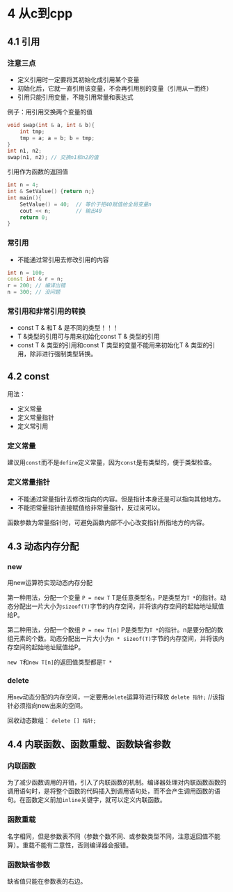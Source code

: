 # 4 从c到cpp

## 4.1 引用

### 注意三点

- 定义引用时一定要将其初始化成引用某个变量
- 初始化后，它就一直引用该变量，不会再引用别的变量（引用从一而终）
- 引用只能引用变量，不能引用常量和表达式

例子：用引用交换两个变量的值

```cpp
void swap(int & a, int & b){
    int tmp;
    tmp = a; a = b; b = tmp;
}
int n1, n2;
swap(n1, n2); // 交换n1和n2的值
```

引用作为函数的返回值

```cpp
int n = 4;
int & SetValue() {return n;}
int main(){
    SetValue() = 40;  // 等价于把40赋值给全局变量n
    cout << n;        // 输出40
    return 0;
}
```

### 常引用

- 不能通过常引用去修改引用的内容

```cpp
int n = 100;
const int & r = n;
r = 200; // 编译出错
n = 300; // 没问题
```

### 常引用和非常引用的转换

- const T & 和T & 是不同的类型！！！
- T &类型的引用可与用来初始化const T & 类型的引用
- const T & 类型的引用和const T 类型的变量不能用来初始化T & 类型的引用，除非进行强制类型转换。

## 4.2 const

用法：

- 定义常量
- 定义常量指针
- 定义常引用

### 定义常量

建议用`const`而不是`define`定义常量，因为`const`是有类型的，便于类型检查。

### 定义常量指针

- 不能通过常量指针去修改指向的内容。但是指针本身还是可以指向其他地方。
- 不能把常量指针直接赋值给非常量指针，反过来可以。

函数参数为常量指针时，可避免函数内部不小心改变指针所指地方的内容。

## 4.3 动态内存分配

### new

用new运算符实现动态内存分配

第一种用法，分配一个变量
`P = new T`
T是任意类型名，P是类型为`T *`的指针。动态分配出一片大小为`sizeof(T)`字节的内存空间，并将该内存空间的起始地址赋值给P。

第二种用法，分配一个数组
`P = new T[n]`
P是类型为`T *`的指针。n是要分配的数组元素的个数。动态分配出一片大小为`n * sizeof(T)`字节的内存空间，并将该内存空间的起始地址赋值给P。

`new T`和`new T[n]`的返回值类型都是`T *`

### delete

用`new`动态分配的内存空间，一定要用`delete`运算符进行释放
`delete 指针;`  //该指针必须指向new出来的空间。

回收动态数组：
`delete [] 指针;`

## 4.4 内联函数、函数重载、函数缺省参数

### 内联函数

为了减少函数调用的开销，引入了内联函数的机制。编译器处理对内联函数函数的调用语句时，是将整个函数的代码插入到调用语句处，而不会产生调用函数的语句。在函数定义前加`inline`关键字，就可以定义内联函数。

### 函数重载

名字相同，但是参数表不同（参数个数不同、或参数类型不同，注意返回值不能算）。重载不能有二意性，否则编译器会报错。

### 函数缺省参数

缺省值只能在参数表的右边。